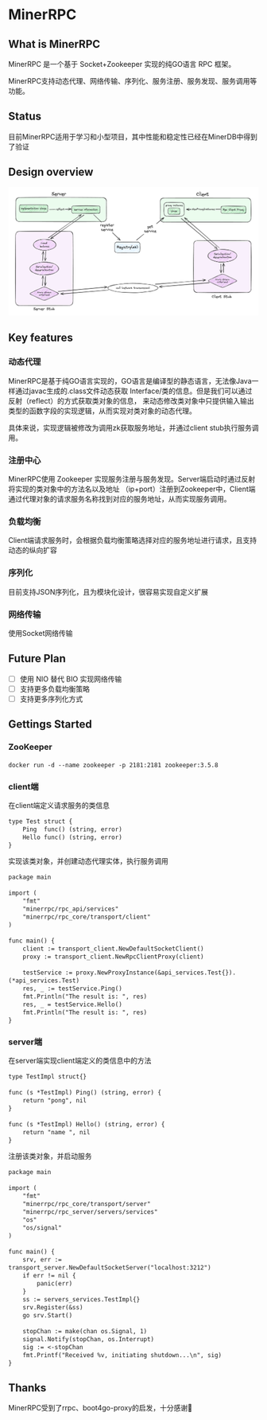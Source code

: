 # MinerRPC

## What is MinerRPC
MinerRPC 是一个基于 Socket+Zookeeper 实现的纯GO语言 RPC 框架。

MinerRPC支持动态代理、网络传输、序列化、服务注册、服务发现、服务调用等功能。

## Status
目前MinerRPC适用于学习和小型项目，其中性能和稳定性已经在MinerDB中得到了验证

## Design overview
![MinerRPC.png](MinerRPC.png)

## Key features
### 动态代理
MinerRPC是基于纯GO语言实现的，GO语言是编译型的静态语言，无法像Java一样通过javac生成的.class文件动态获取
Interface/类的信息。但是我们可以通过反射（reflect）的方式获取类对象的信息，
来动态修改类对象中只提供输入输出类型的函数字段的实现逻辑，从而实现对类对象的动态代理。

具体来说，实现逻辑被修改为调用zk获取服务地址，并通过client stub执行服务调用。

### 注册中心
MinerRPC使用 Zookeeper 实现服务注册与服务发现。Server端启动时通过反射将实现的类对象中的方法名以及地址
（ip+port）注册到Zookeeper中，Client端通过代理对象的请求服务名称找到对应的服务地址，从而实现服务调用。

### 负载均衡
Client端请求服务时，会根据负载均衡策略选择对应的服务地址进行请求，且支持动态的纵向扩容

### 序列化
目前支持JSON序列化，且为模块化设计，很容易实现自定义扩展

### 网络传输
使用Socket网络传输

## Future Plan
- [ ] 使用 NIO 替代 BIO 实现网络传输
- [ ] 支持更多负载均衡策略
- [ ] 支持更多序列化方式

## Gettings Started
### ZooKeeper
`docker run -d --name zookeeper -p 2181:2181 zookeeper:3.5.8`

### client端
在client端定义请求服务的类信息
```
type Test struct {
	Ping  func() (string, error)
	Hello func() (string, error)
}
```
实现该类对象，并创建动态代理实体，执行服务调用
```
package main

import (
	"fmt"
	"minerrpc/rpc_api/services"
	"minerrpc/rpc_core/transport/client"
)

func main() {
	client := transport_client.NewDefaultSocketClient()
	proxy := transport_client.NewRpcClientProxy(client)

	testService := proxy.NewProxyInstance(&api_services.Test{}).(*api_services.Test)
	res, _ := testService.Ping()
	fmt.Println("The result is: ", res)
	res, _ = testService.Hello()
	fmt.Println("The result is: ", res)
}
```
### server端
在server端实现client端定义的类信息中的方法
```
type TestImpl struct{}

func (s *TestImpl) Ping() (string, error) {
	return "pong", nil
}

func (s *TestImpl) Hello() (string, error) {
	return "name ", nil
}
```
注册该类对象，并启动服务
```
package main

import (
	"fmt"
	"minerrpc/rpc_core/transport/server"
	"minerrpc/rpc_server/servers/services"
	"os"
	"os/signal"
)

func main() {
	srv, err := transport_server.NewDefaultSocketServer("localhost:3212")
	if err != nil {
		panic(err)
	}
	ss := servers_services.TestImpl{}
	srv.Register(&ss)
	go srv.Start()

	stopChan := make(chan os.Signal, 1)
	signal.Notify(stopChan, os.Interrupt)
	sig := <-stopChan
	fmt.Printf("Received %v, initiating shutdown...\n", sig)
}
```


## Thanks
MinerRPC受到了rrpc、boot4go-proxy的启发，十分感谢🙏